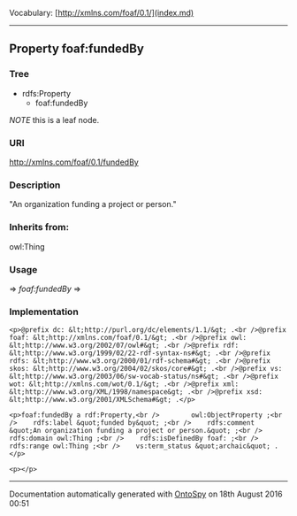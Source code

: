 Vocabulary: [http://xmlns.com/foaf/0.1/](index.md) 



---	
	




    


## Property foaf:fundedBy


### Tree

* rdfs:Property
    * foaf:fundedBy





*NOTE* this is a leaf node.


### URI
http://xmlns.com/foaf/0.1/fundedBy

### Description
&quot;An organization funding a project or person.&quot;


### Inherits from:
owl:Thing



### Usage


[](.md) 
=&gt;&nbsp;_foaf:fundedBy_&nbsp;=&gt;&nbsp;[](.md)

### Implementation
```
<p>@prefix dc: &lt;http://purl.org/dc/elements/1.1/&gt; .<br />@prefix foaf: &lt;http://xmlns.com/foaf/0.1/&gt; .<br />@prefix owl: &lt;http://www.w3.org/2002/07/owl#&gt; .<br />@prefix rdf: &lt;http://www.w3.org/1999/02/22-rdf-syntax-ns#&gt; .<br />@prefix rdfs: &lt;http://www.w3.org/2000/01/rdf-schema#&gt; .<br />@prefix skos: &lt;http://www.w3.org/2004/02/skos/core#&gt; .<br />@prefix vs: &lt;http://www.w3.org/2003/06/sw-vocab-status/ns#&gt; .<br />@prefix wot: &lt;http://xmlns.com/wot/0.1/&gt; .<br />@prefix xml: &lt;http://www.w3.org/XML/1998/namespace&gt; .<br />@prefix xsd: &lt;http://www.w3.org/2001/XMLSchema#&gt; .</p>

<p>foaf:fundedBy a rdf:Property,<br />        owl:ObjectProperty ;<br />    rdfs:label &quot;funded by&quot; ;<br />    rdfs:comment &quot;An organization funding a project or person.&quot; ;<br />    rdfs:domain owl:Thing ;<br />    rdfs:isDefinedBy foaf: ;<br />    rdfs:range owl:Thing ;<br />    vs:term_status &quot;archaic&quot; .</p>

<p></p>
```










---

Documentation automatically generated with [OntoSpy](http://ontospy.readthedocs.org/ "Open") on 18th August 2016 00:51
